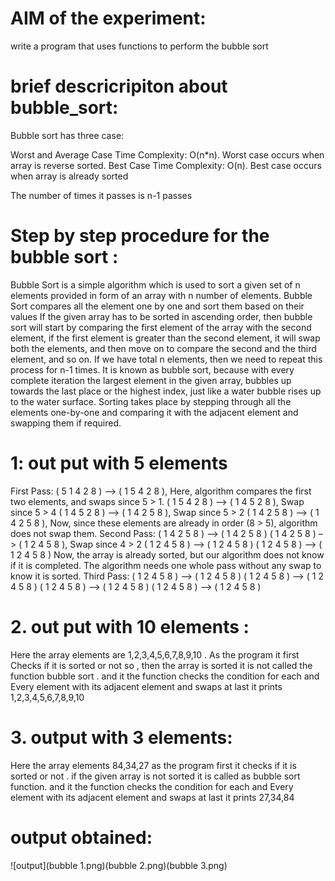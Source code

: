 # AIM of the experiment:   
write a  program  that  uses  functions to perform  the bubble   sort

# brief descricripiton about bubble_sort:
Bubble  sort has  three  case:	

Worst and Average Case Time Complexity: O(n*n). Worst case occurs when array is reverse sorted.
Best Case Time Complexity: O(n). Best case occurs when array is already sorted
	
The number of times it passes  is n-1 passes


# Step by  step procedure for the bubble sort :

Bubble Sort is a simple algorithm which is used to sort a given set of n elements provided in form of an array with n number of elements. Bubble Sort compares all the element one by one and sort them based on their values
If the given array has to be sorted in ascending order, then bubble sort will start by comparing the first element of the array with the second element, if the first element is greater than the second element, it will swap both the elements, and then move on to compare the second and the third element, and so on.
If we have total n elements, then we need to repeat this process for n-1 times.
It is known as bubble sort, because with every complete iteration the largest element in the given array, bubbles up towards the last place or the highest index, just like a water bubble rises up to the water surface.
Sorting takes place by stepping through all the elements one-by-one and comparing it with the adjacent element and swapping them if required.
# 1:  out put  with  5  elements

First Pass:
( 5 1 4 2 8 ) –> ( 1 5 4 2 8 ), Here, algorithm compares the first two elements, and swaps since 5 > 1.
( 1 5 4 2 8 ) –>  ( 1 4 5 2 8 ), Swap since 5 > 4
( 1 4 5 2 8 ) –>  ( 1 4 2 5 8 ), Swap since 5 > 2
( 1 4 2 5 8 ) –> ( 1 4 2 5 8 ), Now, since these elements are already in order (8 > 5), algorithm does not swap them.
Second Pass:
( 1 4 2 5 8 ) –> ( 1 4 2 5 8 )
( 1 4 2 5 8 ) –> ( 1 2 4 5 8 ), Swap since 4 > 2
( 1 2 4 5 8 ) –> ( 1 2 4 5 8 )
( 1 2 4 5 8 ) –>  ( 1 2 4 5 8 )
Now, the array is already sorted, but our algorithm does not know if it is completed. The algorithm needs one whole pass without any swap to know it is sorted.
Third Pass:	
( 1 2 4 5 8 ) –> ( 1 2 4 5 8 )
( 1 2 4 5 8 ) –> ( 1 2 4 5 8 )
( 1 2 4 5 8 ) –> ( 1 2 4 5 8 )
( 1 2 4 5 8 ) –> ( 1 2 4 5 8 )
# 2. out put with 10  elements :
 Here the array elements are 1,2,3,4,5,6,7,8,9,10  .   As the   program  it first 
Checks  if it is sorted or not  so , then the array is sorted it is not called the function bubble sort . and it the function checks the condition  for each and
Every element with its adjacent element and swaps at last it prints 1,2,3,4,5,6,7,8,9,10
# 3. output with 3 elements:
Here the array elements 84,34,27  as the program first it checks if it is sorted or not . if the given array is not sorted it is called as bubble sort function. and it the function checks the condition  for each and
Every element with its adjacent element and swaps at last it prints
27,34,84
# output obtained:
![output](bubble 1.png)(bubble 2.png)(bubble 3.png)

